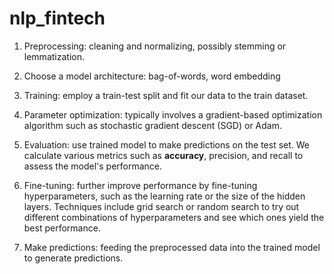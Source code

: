 # nlp_fintech

1. Preprocessing: cleaning and normalizing, possibly stemming or lemmatization.

2. Choose a model architecture: bag-of-words, word embedding

3. Training: employ a train-test split and fit our data to the train dataset.

4. Parameter optimization: typically involves a gradient-based optimization algorithm such as stochastic gradient descent (SGD) or Adam.

4. Evaluation: use trained model to make predictions on the test set. We calculate various metrics such as **accuracy**, precision, and recall to assess the model's performance.

5. Fine-tuning: further improve performance by fine-tuning hyperparameters, such as the learning rate or the size of the hidden layers. Techniques include grid search or random search to try out different combinations of hyperparameters and see which ones yield the best performance.

6. Make predictions: feeding the preprocessed data into the trained model to generate predictions.

